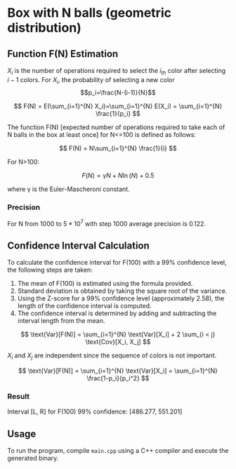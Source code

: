 # Box with N balls (geometric distribution)

## Function F(N) Estimation
$X_i$ is the number of operations required to select the $i_{th}$ color after selecting $i−1$ colors.
For $X_i$, the probability of selecting a new color $$p_i=\frac{N-(i-1)}{N}$$

$$
F(N) = E(\sum_{i=1}^{N} X_i)=\sum_{i=1}^{N} E(X_i) = \sum_{i=1}^{N} \frac{1}{p_i}
$$

The function F(N) [expected number of operations required to take each of N balls in the box at least once] for N<=100 is defined as follows:

$$
F(N) = N\sum_{i=1}^{N} \frac{1}{i}
$$

For N>100:

$$
F(N) = \gamma N + N \ln(N) + 0.5
$$

where γ is the Euler-Mascheroni constant.

### Precision
For N from 1000 to $5*10^{7}$ with step 1000 average precision is 0.122.

## Confidence Interval Calculation
To calculate the confidence interval for F(100) with a 99% confidence level, the following steps are taken:

1. The mean of F(100) is estimated using the formula provided.
2. Standard deviation is obtained by taking the square root of the variance.
3. Using the Z-score for a 99% confidence level (approximately 2.58), the length of the confidence interval is computed.
4. The confidence interval is determined by adding and subtracting the interval length from the mean.

$$
\text{Var}[F(N)] = \sum_{i=1}^{N} \text{Var}[X_i] + 2 \sum_{i < j} \text{Cov}[X_i, X_j]
$$

$X_i$ and $X_j$ are independent since the sequence of colors is not important.

$$
\text{Var}[F(N)] = \sum_{i=1}^{N} \text{Var}[X_i] = \sum_{i=1}^{N} \frac{1-p_i}{p_i^2}
$$

### Result
Interval [L, R] for F(100) 99% confidence: [486.277, 551.201]

## Usage
To run the program, compile `main.cpp` using a C++ compiler and execute the generated binary.
